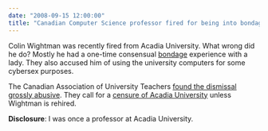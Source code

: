 ```yaml
---
date: "2008-09-15 12:00:00"
title: "Canadian Computer Science professor fired for being into bondage"
---
```




Colin Wightman was recently fired from Acadia University. What wrong did he do? Mostly he had a one-time consensual [bondage](https://en.wikipedia.org/wiki/Bondage_(BDSM)) experience with a lady. They also accused him of using the university computers for some cybersex purposes.

The Canadian Association of University Teachers [found the dismissal grossly abusive](http://www.caut.ca/uploads/WightmanReport.pdf). They call for a [censure of Acadia University](http://www.caut.ca/aufa/newsletter/0508/investigation.htm) unless Wightman is rehired.

__Disclosure__: I was once a professor at Acadia University.


